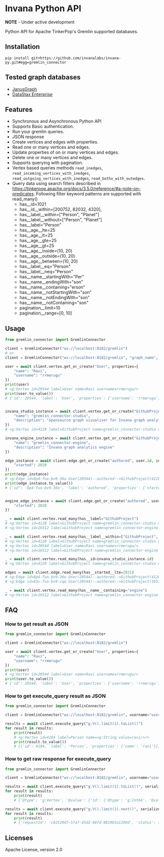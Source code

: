 # Invana Python API

**NOTE** - Under active development

Python API for Apache TinkerPop's Gremlin supported databases.

## Installation

```shell
pip install git+https://github.com/invanalabs/invana-py.git#egg=gremlin_connector
```

## Tested graph databases

- [JanusGraph](https://janusgraph.org/)
- [DataStax Enterprise](https://www.datastax.com/products/datastax-enterprise)

## Features

- Synchronous and Asynchronous Python API
- Supports Basic authentication.
- Run your gremlin queries.
- JSON response
- Create vertices and edges with properties.
- Read one or many vertices and edges.
- Update properties of on or many vertices and edges.
- Delete one or many vertices and edges.
- Supports querying with pagination.
- Vertex based queries methods `read_inedges`, `read_incoming_vertices_with_inedges`,
  `read_outgoing_vertices_with_inedges`, `read_bothv_with_outedges`.
- Query data using search filters described in https://tinkerpop.apache.org/docs/3.5.0/reference/#a-note-on-predicates.
  Following filter keyword patterns are supported with read_many()
    - has__id=1021
    - has__id__within=[200752, 82032, 4320],
    - has__label__within=["Person", "Planet"]
    - has__label__without=["Person", "Planet"]
    - has__label="Person"
    - has__age__lte=25
    - has__age__lt=25
    - has__age__gte=25
    - has__age__gt=25
    - has__age__inside=(10, 20)
    - has__age__outside=(10, 20)
    - has__age__between=(10, 20)
    - has__label__eq="Person"
    - has__label__neq="Person"
    - has__name__startingWith="Per"
    - has__name__endingWith="son"
    - has__name__containing="erson"
    - has__name__notStartingWith="son"
    - has__name__notEndingWith="son"
    - has__name__notContaining="son"
    - pagination__limit=10
    - pagination__range=[0, 10]

## Usage

```python
from gremlin_connector import GremlinConnector

client = GremlinConnector("ws://localhost:8182/gremlin")
# or 
client = GremlinConnector("ws://localhost:8182/gremlin", "graph_name", username="user", password="password")

user = await client.vertex.get_or_create("User", properties={
    "name": "Ravi",
    "username": "rrmerugu"
})
print(user)
# <g:Vertex id=20544 label=User name=Ravi username=rrmerugu/>
print(user.to_value())
# {'id': 20544, 'label': 'User', 'properties': {'username': 'rrmerugu', 'name': 'Ravi'}}


invana_studio_instance = await client.vertex.get_or_create("GithubProject", properties={
    "name": "gremlin_connector-studio",
    "description": "opensource graph visualiser for Invana graph analytics engine"
})
# <g:Vertex id=4128 label=GithubProject name=gremlin_connector-studio description=opensource graph visualiser for Invana graph analytics engine/>

invana_engine_instance = await client.vertex.get_or_create("GithubProject", properties={
    "name": "gremlin_connector-engine",
    "description": "Invana graph analytics engine"
})

edge_instance = await client.edge.get_or_create("authored", user.id, invana_studio_instance.id, properties={
    "started": 2020
})
print(edge_instance)
# <g:Edge id=8p4-fuo-bv9-36o User(20544)--authored-->GithubProject(4128) started=2020/>
print(edge_instance.to_value())
# {'id': '8p4-fuo-bv9-36o', 'label': 'authored', 'properties': {'started': 2020}, 'inVLabel': 'GithubProject', 'inv': 4128, 'outv_label': 'User', 'outv': 4128}


engine_edge_instance = await client.edge.get_or_create("authored", user.id, invana_engine_instance.id, properties={
    "started": 2020
})

_ = await client.vertex.read_many(has__label="GithubProject")
# <g:Vertex id=4128 label=GithubProject name=gremlin_connector-studio description=opensource graph visualiser for Invana graph analytics engine/>
# <g:Vertex id=16512 label=GithubProject name=gremlin_connector-engine description=Invana graph analytics engine/>

_ = await client.vertex.read_many(has__label__within=["GithubProject", "User"])
# <g:Vertex id=4128 label=GithubProject name=gremlin_connector-studio description=opensource graph visualiser for Invana graph analytics engine/>
# <g:Vertex id=20544 label=User name=Ravi username=rrmerugu/>
# <g:Vertex id=16512 label=GithubProject name=gremlin_connector-engine description=Invana graph analytics engine/>

_ = await client.vertex.read_many(has__id=invana_studio_instance.id)
# <g:Vertex id=4128 label=GithubProject name=gremlin_connector-studio description=opensource graph visualiser for Invana graph analytics engine/>

edges = await client.edge.read_many(has__started__lte=2021)
# <g:Edge id=8p4-fuo-bv9-36o User(20544)--authored-->GithubProject(4128) started=2020/>
# <g:Edge id=93c-fuo-bv9-cqo User(20544)--authored-->GithubProject(16512) started=2020/>

_ = await client.vertex.read_many(has__name__containing="engine")
# <g:Vertex id=16512 label=GithubProject name=gremlin_connector-engine description=Invana graph analytics engine/>

```

## FAQ

### How to get result as JSON

```python
from gremlin_connector import GremlinConnector

client = GremlinConnector("ws://localhost:8182/gremlin")

user = await client.vertex.get_or_create("User", properties={
    "name": "Ravi",
    "username": "rrmerugu"
})
print(user)
# <g:Vertex id=20544 label=User name=Ravi username=rrmerugu/>
print(user.to_value())
# {'id': 20544, 'label': 'User', 'properties': {'username': 'rrmerugu', 'name': 'Ravi'}}

```

### How to get execute_query result as JSON

```python
from gremlin_connector import GremlinConnector

client = GremlinConnector("ws://localhost:8182/gremlin", username="user", password="password")

results = await client.execute_query("g.V().limit(1).toList()")
for result in results:
    print(result)
    # <g:Vertex id=4104 label=Person name=<g:String value=ravi/>/>
    print(result.to_value())
    # [{'id': 4104, 'label': 'Person', 'properties': {'name': 'ravi'}}]

```

### How to get raw response for execute_query

```python
from gremlin_connector import GremlinConnector

client = GremlinConnector("ws://localhost:8182/gremlin", username="user", password="password")

results = await client.execute_query("g.V().limit(1).toList()", serialize=False, result_only=True)
for result in results:
    print(result)
    # {'@type': 'g:Vertex', '@value': {'id': {'@type': 'g:Int64', '@value': 4104}, 'label': 'Person', 'properties': {'name': [{'@type': 'g:VertexProperty', '@value': {'id': {'@type': 'janusgraph:RelationIdentifier', '@value': {'relationId': '16p-360-1l1'}}, 'value': 'ravi', 'label': 'name'}}]}}}

results = await client.execute_query("g.V().limit(1).next()", serialize=False, result_only=False)
for result in results:
    print(result)
    # {'requestId': 'c82520d7-57a7-45d2-98fd-881901a1290d', 'status': {'message': '', 'code': 200, 'attributes': {'@type': 'g:Map', '@value': ['host', '/172.18.0.1:47992']}}, 'result': {'data': {'@type': 'g:List', '@value': [{'@type': 'g:Vertex', '@value': {'id': {'@type': 'g:Int64', '@value': 4104}, 'label': 'Person', 'properties': {'name': [{'@type': 'g:VertexProperty', '@value': {'id': {'@type': 'janusgraph:RelationIdentifier', '@value': {'relationId': '16p-360-1l1'}}, 'value': 'ravi', 'label': 'name'}}]}}}]}, 'meta': {'@type': 'g:Map', '@value': []}}}

```

## Licenses

Apache License, version 2.0


